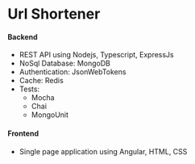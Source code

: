 # Url Shortener

#### Backend
* REST API using Nodejs, Typescript, ExpressJs
* NoSql Database: MongoDB
* Authentication: JsonWebTokens
* Cache: Redis 
* Tests:
   - Mocha
   - Chai
   - MongoUnit
#### Frontend
* Single page application using Angular, HTML, CSS
